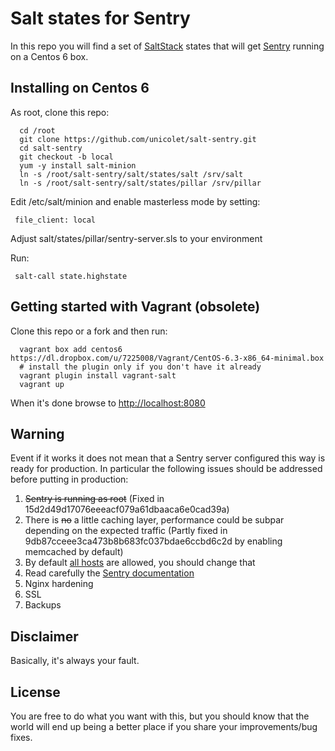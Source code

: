 Salt states for Sentry
======================

In this repo you will find a set of [SaltStack](http://www.saltstack.com/community/) states that will get [Sentry](http://getsentry.com) running on a Centos 6 box.

Installing on Centos 6
----------------------

As root, clone this repo:

      cd /root
      git clone https://github.com/unicolet/salt-sentry.git
      cd salt-sentry
      git checkout -b local
      yum -y install salt-minion
      ln -s /root/salt-sentry/salt/states/salt /srv/salt
      ln -s /root/salt-sentry/salt/states/pillar /srv/pillar
      
Edit /etc/salt/minion and enable masterless mode by setting:

     file_client: local

Adjust salt/states/pillar/sentry-server.sls to your environment

Run:

     salt-call state.highstate


Getting started with Vagrant (obsolete)
---------------------------------------

Clone this repo or a fork and then run:

      vagrant box add centos6 https://dl.dropbox.com/u/7225008/Vagrant/CentOS-6.3-x86_64-minimal.box
      # install the plugin only if you don't have it already
      vagrant plugin install vagrant-salt
      vagrant up

When it's done browse to [http://localhost:8080](http://localhost:8080)

Warning
-------

Event if it works it does not mean that a Sentry server configured this way is ready for production.
In particular the following issues should be addressed before putting in production:

1. <del>Sentry is running as root</del> (Fixed in 15d2d49d17076eeeacf079a61dbaaca6e0cad39a)
2. There is <del>no</del> a little caching layer, performance could be subpar depending on the expected traffic (Partly fixed in 9db87cceee3ca473b8b683fc037bdae6ccbd6c2d by enabling memcached by default)
3. By default [all hosts](https://github.com/unicolet/salt-sentry/blob/master/salt/states/pillar/sentry-server.sls#L8) are allowed, you should change that
4. Read carefully the [Sentry documentation](http://sentry.readthedocs.org/en/latest/)
5. Nginx hardening
6. SSL
7. Backups

Disclaimer
----------

Basically, it's always your fault.

License
-------

You are free to do what you want with this, but you should know that the world will end up being a better place if you share your improvements/bug fixes.

